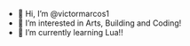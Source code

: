 - 👋 Hi, I’m @victormarcos1
- 👀 I’m interested in Arts, Building and Coding!
- 🌱 I’m currently learning Lua!!
